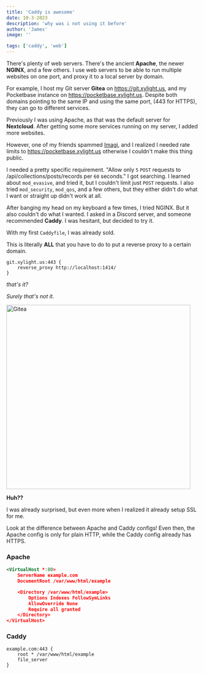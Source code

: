 ```yaml
---
title: 'Caddy is awesome'
date: 10-3-2023
description: 'why was i not using it before'
author: 'James'
image: ''

tags: ['caddy', 'web']
---
```


There's plenty of web servers. There's the ancient **Apache**, the newer **NGINX**, and a few others. I use web servers to be able to run multiple websites on one port, and proxy it to a local server by domain.

For example, I host my Git server **Gitea** on https://git.xylight.us, and my Pocketbase instance on https://pocketbase.xylight.us. Despite both domains pointing to the same IP and using the same port, (443 for HTTPS), they can go to different services.

Previously I was using Apache, as that was the default server for **Nextcloud**. After getting some more services running on my server, I added more websites.

However, one of my friends spammed [Imagi](https://imagi.xylight.us), and I realized I needed rate limits to https://pocketbase.xylight.us otherwise I couldn't make this thing public.

I needed a pretty specific requirement. "Allow only `5` `POST` requests to /api/collections/posts/records per `60` seconds." I got searching. I learned about `mod_evasive`, and tried it, but I couldn't limit just `POST` requests. I also tried `mod_security`, `mod_qos`, and a few others, but they either didn't do what I want or straight up didn't work at all.

After banging my head on my keyboard a few times, I tried NGINX. But it also couldn't do what I wanted. I asked in a Discord server, and someone recommended **Caddy**. I was hesitant, but decided to try it.

With my first `Caddyfile`, I was already sold.

This is literally **ALL** that you have to do to put a reverse proxy to a certain domain.

```nginx
git.xylight.us:443 {
    reverse_proxy http://localhost:1414/
}
```

_that's it?_

_Surely that's not it._

<img class="mx-auto" src="/content/caddy/git.png" alt="Gitea" width="480">

**Huh??**

I was already surprised, but even more when I realized it already setup SSL for me.

Look at the difference between Apache and Caddy configs! Even then, the Apache config is only for plain HTTP, while the Caddy config already has HTTPS.

### Apache

```xml
<VirtualHost *:80>
    ServerName example.com
    DocumentRoot /var/www/html/example

    <Directory /var/www/html/example>
        Options Indexes FollowSymLinks
        AllowOverride None
        Require all granted
    </Directory>
</VirtualHost>
```

### Caddy

```nginx
example.com:443 {
    root * /var/www/html/example
    file_server
}
```
